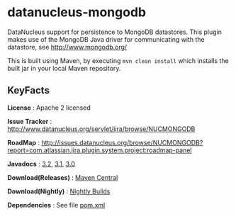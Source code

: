 datanucleus-mongodb
===================

DataNucleus support for persistence to MongoDB datastores. This plugin makes
use of the MongoDB Java driver for communicating with the datastore, see http://www.mongodb.org/

This is built using Maven, by executing `mvn clean install` which installs the built jar in your local Maven
repository.


KeyFacts
--------
__License__ : Apache 2 licensed

__Issue Tracker__ : http://www.datanucleus.org/servlet/jira/browse/NUCMONGODB

__RoadMap__ : http://issues.datanucleus.org/browse/NUCMONGODB?report=com.atlassian.jira.plugin.system.project:roadmap-panel

__Javadocs__ : [3.2](http://www.datanucleus.org/javadocs/store.mongodb/3.2/), [3.1](http://www.datanucleus.org/javadocs/store.mongodb/3.1/), [3.0](http://www.datanucleus.org/javadocs/store.mongodb/3.0/)

__Download(Releases)__ : [Maven Central](http://central.maven.org/maven2/org/datanucleus/datanucleus-mongodb)

__Download(Nightly)__ : [Nightly Builds](http://www.datanucleus.org/downloads/maven2-nightly/org/datanucleus/datanucleus-mongodb)

__Dependencies__ : See file [pom.xml](pom.xml)
